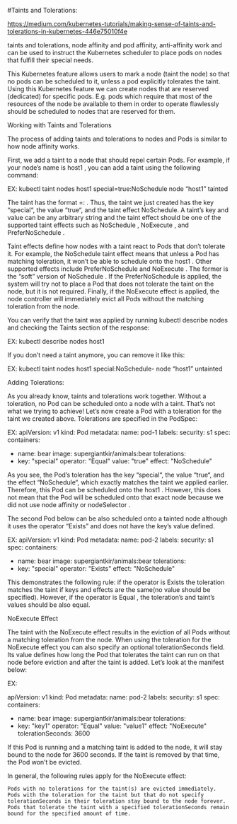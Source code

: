 #Taints and Tolerations:

https://medium.com/kubernetes-tutorials/making-sense-of-taints-and-tolerations-in-kubernetes-446e75010f4e

taints and tolerations, node affinity and pod affinity, anti-affinity work and can be used to instruct the 
Kubernetes scheduler to place pods on nodes that fulfill their special needs.


This Kubernetes feature allows users to mark a node (taint the node) so that no pods can be scheduled to it, 
unless a pod explicitly tolerates the taint. Using this Kubernetes feature we can create nodes that are reserved 
(dedicated) for specific pods. E.g. pods which require that most of the resources of the node be available to them 
in order to operate flawlessly should be scheduled to nodes that are reserved for them.

Working with Taints and Tolerations

The process of adding taints and tolerations to nodes and Pods is similar to how node affinity works.

First, we add a taint to a node that should repel certain Pods. For example, if your node’s name is host1 , 
you can add a taint using the following command:

EX:
kubectl taint nodes host1 special=true:NoSchedule
node “host1” tainted

The taint has the format <taintKey>=<taintValue>:<taintEffect> . Thus, the taint we just created has the key 
“special“, the value “true“, and the taint effect NoSchedule. A taint’s key and value can be any arbitrary string 
and the taint effect should be one of the supported taint effects such as NoSchedule , NoExecute , and PreferNoSchedule .

Taint effects define how nodes with a taint react to Pods that don’t tolerate it. For example, the NoSchedule taint
 effect means that unless a Pod has matching toleration, it won’t be able to schedule onto the host1 . Other supported
 effects include PreferNoSchedule and NoExecute . The former is the “soft” version of NoSchedule . If the PreferNoSchedule 
 is applied, the system will try not to place a Pod that does not tolerate the taint on the node, but it is not required. 
 Finally, if the NoExecute effect is applied, the node controller will immediately evict all Pods without the matching 
 toleration from the node.

You can verify that the taint was applied by running kubectl describe nodes <your-node-name> and checking the Taints 
section of the response:

EX:
kubectl describe nodes host1


If you don’t need a taint anymore, you can remove it like this:

EX:
kubectl taint nodes host1 special:NoSchedule-
node “host1” untainted


Adding Tolerations:

As you already know, taints and tolerations work together. Without a toleration, no Pod can be scheduled onto a node with a taint. 
That’s not what we trying to achieve! Let’s now create a Pod with a toleration for the taint we created above. Tolerations are specified 
in the PodSpec:


EX:
apiVersion: v1
kind: Pod
metadata:
  name: pod-1
  labels:
    security: s1
spec:
  containers:
  - name: bear
    image: supergiantkir/animals:bear
  tolerations:
  - key: "special"
    operator: "Equal"
    value: "true"
    effect: "NoSchedule"

As you see, the Pod’s toleration has the key “special“, the value “true“, and the effect “NoSchedule“, which exactly matches 
the taint we applied earlier. Therefore, this Pod can be scheduled onto the host1 . However, this does not mean that the Pod 
will be scheduled onto that exact node because we did not use node affinity or nodeSelector .

The second Pod below can be also scheduled onto a tainted node although it uses the operator “Exists” and does not have the key’s value defined.

EX:
apiVersion: v1
kind: Pod
metadata:
  name: pod-2
  labels:
    security: s1
spec:
  containers:
  - name: bear
    image: supergiantkir/animals:bear
tolerations:
- key: "special"
  operator: "Exists"
  effect: "NoSchedule"
  

This demonstrates the following rule: if the operator is Exists the toleration matches the taint if keys and effects are the same(no value should be specified). 
However, if the operator is Equal , the toleration’s and taint’s values should be also equal.


NoExecute Effect

The taint with the NoExecute effect results in the eviction of all Pods without a matching toleration from the node. 
When using the toleration for the NoExecute effect you can also specify an optional tolerationSeconds field. Its value defines 
how long the Pod that tolerates the taint can run on that node before eviction and after the taint is added. Let’s look at the manifest below:

EX:

apiVersion: v1
kind: Pod
metadata:
  name: pod-2
  labels:
    security: s1
spec:
  containers:
  - name: bear
    image: supergiantkir/animals:bear
  tolerations:
  - key: "key1"
    operator: "Equal"
    value: "value1"
    effect: "NoExecute"
    tolerationSeconds: 3600

If this Pod is running and a matching taint is added to the node, it will stay bound to the node for 3600 seconds. If the taint is removed by
that time, the Pod won’t be evicted.


In general, the following rules apply for the NoExecute effect:

    Pods with no tolerations for the taint(s) are evicted immediately.
    Pods with the toleration for the taint but that do not specify tolerationSeconds in their toleration stay bound to the node forever.
    Pods that tolerate the taint with a specified tolerationSeconds remain bound for the specified amount of time.
